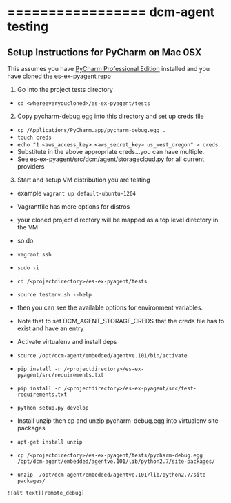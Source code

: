 =================
dcm-agent testing
=================

## Setup Instructions for PyCharm on Mac 0SX

This assumes you have [PyCharm Professional Edition](http://www.jetbrains.com/pycharm/buy/) installed
and you have cloned [the es-ex-pyagent repo](https://www.github.com/enStratus/es-ex-pyagent)

1. Go into the project tests directory
  * ``` cd <whereeveryoucloned>/es-ex-pyagent/tests ```

2. Copy pycharm-debug.egg into this directory and set up creds file
  * ``` cp /Applications/PyCharm.app/pycharm-debug.egg .  ```
  * ``` touch creds ```
  * ``` echo "1 <aws_access_key> <aws_secret_key> us_west_oregon" > creds ```
  * Substitute in the above appropriate creds...you can have multiple.
  * See es-ex-pyagent/src/dcm/agent/storagecloud.py for all current providers

3. Start and setup VM distribution you are testing
  * example ``` vagrant up default-ubuntu-1204 ``` 
  * Vagrantfile has more options for distros
  * your cloned project directory will be mapped as a top level directory in the VM
  * so do:
  *  ``` vagrant ssh ```
  *  ``` sudo -i ```
  *  ``` cd /<projectdirectory>/es-ex-pyagent/tests ```
  *  ``` source testenv.sh --help ``` 
     
  *   then you can see the available options for environment variables.

  * Note that to set DCM_AGENT_STORAGE_CREDS that the creds file has to exist 
    and have an entry

  * Activate virtualenv and install deps
  *  ``` source /opt/dcm-agent/embedded/agentve.101/bin/activate ```
  *  ``` pip install -r /<projectdirectory>/es-ex-pyagent/src/requirements.txt ```
  *  ``` pip install -r /<projectdirectory>/es-ex-pyagent/src/test-requirements.txt ```
  *  ``` python setup.py develop  ```

  * Install unzip then cp and unzip pycharm-debug.egg into virtualenv site-packages
  *  ``` apt-get install unzip ```
  *  ``` cp /<projectdirectory>/es-ex-pyagent/tests/pycharm-debug.egg /opt/dcm-agent/embedded/agentve.101/lib/python2.7/site-packages/ ```
  *  ``` unzip  /opt/dcm-agent/embedded/agentve.101/lib/python2.7/site-packages/ ```
    
    ![alt text][remote_debug]